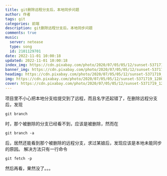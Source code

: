 ```yaml
---
title: git删除远程分支后，本地同步问题
author: 作者
tags: git
categories: 前端
description: git删除远程分支后，本地同步问题
comments: true
music:
  server: netease
  type: song
  id: 2101129701
date: 2022-11-01 10:00:18
updated: 2022-11-01 10:00:18
index_img: https://cdn.pixabay.com/photo/2020/07/05/05/12/sunset-5371719_1280.jpg
banner_img: https://cdn.pixabay.com/photo/2020/07/05/05/12/sunset-5371719_1280.jpg
headimg: https://cdn.pixabay.com/photo/2020/07/05/05/12/sunset-5371719_1280.jpg
img: https://cdn.pixabay.com/photo/2020/07/05/05/12/sunset-5371719_1280.jpg
cover: https://cdn.pixabay.com/photo/2020/07/05/05/12/sunset-5371719_1280.jpg
---
```


项目里不小心把本地分支给提交到了远程，而且名字还起错了，在删除远程分支后，发现

```
git branch
```

时，那个被删除的分支已经看不到，应该是被删除，然而在

```
git branch -a 
```

后，居然还能看到那个被删除的远程分支，求过某娘后，发现应该是本地未能同步的原因。
解决方法只有一行命令

```
git fetch -p
```


然后再看，果然没了。。。
